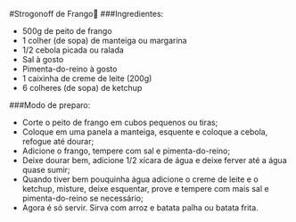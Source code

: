 #Strogonoff de Frango:chicken:
###Ingredientes:
 - 500g de peito de frango
 - 1 colher (de sopa) de manteiga ou margarina
 - 1/2 cebola picada ou ralada
 - Sal à gosto
 - Pimenta-do-reino à gosto
 - 1 caixinha de creme de leite (200g)
 - 6 colheres (de sopa) de ketchup

###Modo de preparo:

- Corte o peito de frango em cubos pequenos ou tiras;
- Coloque em uma panela a manteiga, esquente e coloque a cebola, refogue até dourar;
- Adicione o frango, tempere com sal e pimenta-do-reino;
- Deixe dourar bem, adicione 1/2 xícara de água e deixe ferver até a água quase sumir;
- Quando tiver bem pouquinha água adicione o creme de leite e o ketchup, misture, deixe esquentar, prove e tempere com mais sal e pimenta-do-reino se necessário;
- Agora é só servir. Sirva com arroz e batata palha ou batata frita.